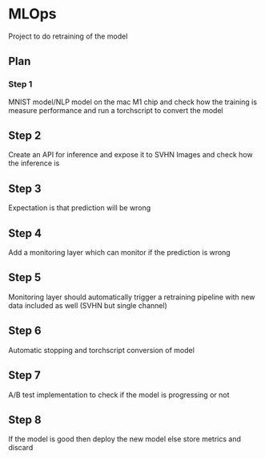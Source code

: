 # MLOps
Project to do retraining of the model

## Plan

### Step 1

MNIST model/NLP model  on the mac M1 chip and check how the training is measure performance and run a torchscript to convert the model

## Step 2

Create an API for inference and expose it to SVHN Images and check how the inference is

## Step 3

Expectation is that prediction will be wrong

## Step 4

Add a monitoring layer which can monitor if the prediction is wrong

## Step 5 

Monitoring layer should automatically trigger a retraining pipeline with new data included as well (SVHN but single channel)

## Step 6

Automatic stopping and torchscript conversion of model

## Step 7 

A/B test implementation to check if the model is progressing or not

## Step 8

If the model is good then deploy the new model else store metrics and discard

